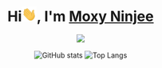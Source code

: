 # <h1 align="center">Hi<img src="https://raw.githubusercontent.com/ABSphreak/ABSphreak/master/gifs/Hi.gif" width="30px" />, I'm <a href="#">Moxy Ninjee<a></h1>
<p align="center">
    <img width="200" src="#">
</p>

<div align="center">

![GitHub stats](https://github-readme-stats.vercel.app/api?username=MoxyNJ&show_icons=true&count_private=true&include_all_commits=true&title_color=f8333c&icon_color=f8333c)
![Top Langs](https://github-readme-stats.vercel.app/api/top-langs/?username=MoxyNJ&layout=compact&custom_title=I%20use&title_color=f8333c&card_width=445)
</div>
